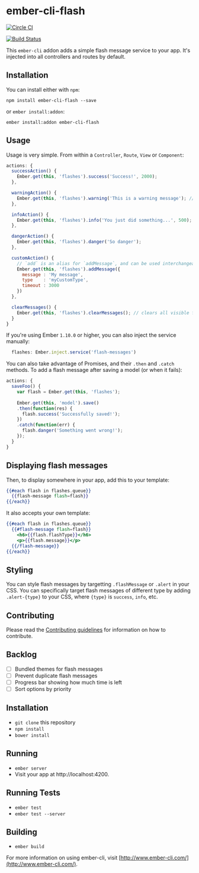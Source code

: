 # ember-cli-flash
[![Circle CI](https://circleci.com/gh/poteto/ember-cli-flash.svg?style=svg)](https://circleci.com/gh/poteto/ember-cli-flash)

[![Build Status](https://travis-ci.org/poteto/ember-cli-flash.svg)](https://travis-ci.org/poteto/ember-cli-flash)

This `ember-cli` addon adds a simple flash message service to your app. It's injected into all controllers and routes by default.

## Installation
You can install either with `npm`:

```shell
npm install ember-cli-flash --save
```

or `ember install:addon`:

```shell
ember install:addon ember-cli-flash
```

## Usage
Usage is very simple. From within a `Controller`, `Route`, `View` or `Component`:

```javascript
actions: {
  successAction() {
    Ember.get(this, 'flashes').success('Success!', 2000);
  },

  warningAction() {
    Ember.get(this, 'flashes').warning('This is a warning message'); // timeout is optional
  },

  infoAction() {
    Ember.get(this, 'flashes').info('You just did something...', 500);
  },

  dangerAction() {
    Ember.get(this, 'flashes').danger('So danger');
  },

  customAction() {
    // `add` is an alias for `addMessage`, and can be used interchangeably
    Ember.get(this, 'flashes').addMessage({
      message : 'My message',
      type    : 'myCustomType',
      timeout : 3000
    })
  },

  clearMessages() {
    Ember.get(this, 'flashes').clearMessages(); // clears all visible flash messages 
  }
}
```

If you're using Ember `1.10.0` or higher, you can also inject the service manually:

```javascript
  flashes: Ember.inject.service('flash-messages')
```

You can also take advantage of Promises, and their `.then` and `.catch` methods. To add a flash message after saving a model (or when it fails):

```javascript
actions: {
  saveFoo() {
    var flash = Ember.get(this, 'flashes');
    
    Ember.get(this, 'model').save()
    .then(function(res) {
      flash.success('Successfully saved!');
    })
    .catch(function(err) {
      flash.danger('Something went wrong!');
    });
  }
}
```

## Displaying flash messages
Then, to display somewhere in your app, add this to your template:

```handlebars
{{#each flash in flashes.queue}}
  {{flash-message flash=flash}}
{{/each}}
```

It also accepts your own template: 

```handlebars
{{#each flash in flashes.queue}}
  {{#flash-message flash=flash}}
    <h6>{{flash.flashType}}</h6>
    <p>{{flash.message}}</p>
  {{/flash-message}}
{{/each}}
```

## Styling
You can style flash messages by targetting `.flashMessage` or `.alert` in your CSS. You can specifically target flash messages of different type by adding `.alert-{type}` to your CSS, where `{type}` is `success`, `info`, etc. 

## Contributing
Please read the [Contributing guidelines](CONTRIBUTING.md) for information on how to contribute.

## Backlog

- [ ] Bundled themes for flash messages
- [ ] Prevent duplicate flash messages
- [ ] Progress bar showing how much time is left
- [ ] Sort options by priority

## Installation

* `git clone` this repository
* `npm install`
* `bower install`

## Running

* `ember server`
* Visit your app at http://localhost:4200.

## Running Tests

* `ember test`
* `ember test --server`

## Building

* `ember build`

For more information on using ember-cli, visit [http://www.ember-cli.com/](http://www.ember-cli.com/).
